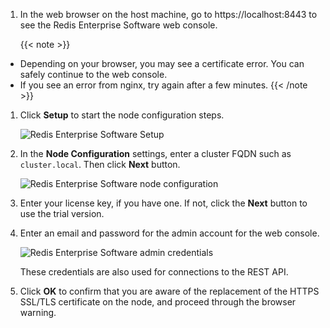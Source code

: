 1. In the web browser on the host machine, go to https://localhost:8443 to see
the Redis Enterprise Software web console.

    {{< note >}}
- Depending on your browser, you may see a certificate error. You can safely
continue to the web console.
- If you see an error from nginx, try again after a few minutes.
    {{< /note >}}

1. Click **Setup** to start the node configuration steps.

    ![Redis Enterprise Software Setup](/images/rs/getstarted-setup.png?width=600)

1. In the **Node Configuration** settings, enter a cluster FQDN such as `cluster.local`.
Then click **Next** button.

    ![Redis Enterprise Software node configuration](/images/rs/getstarted-nodeconfig.png?width=600)

1. Enter your license key, if you have one. If not, click the **Next** button to use the trial version.

1. Enter an email and password for the admin account for the web console.

    ![Redis Enterprise Software admin credentials](/images/rs/getstarted-admincredentials.png?width=600)

    These credentials are also used for connections to the REST API.

1. Click **OK** to confirm that you are aware of the replacement of the HTTPS SSL/TLS
certificate on the node, and proceed through the browser warning.
